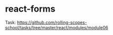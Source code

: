 # react-forms
Task:  https://github.com/rolling-scopes-school/tasks/tree/master/react/modules/module06
